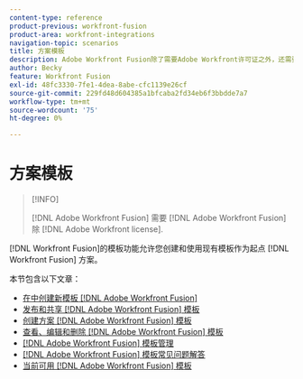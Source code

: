 ```yaml
---
content-type: reference
product-previous: workfront-fusion
product-area: workfront-integrations
navigation-topic: scenarios
title: 方案模板
description: Adobe Workfront Fusion除了需要Adobe Workfront许可证之外，还需要Adobe Workfront Fusion许可证。
author: Becky
feature: Workfront Fusion
exl-id: 48fc3330-7fe1-4dea-8abe-cfc1139e26cf
source-git-commit: 229fd48d604385a1bfcaba2fd34eb6f3bbdde7a7
workflow-type: tm+mt
source-wordcount: '75'
ht-degree: 0%

---
```


# 方案模板

>[!INFO]
>
>[!DNL Adobe Workfront Fusion] 需要 [!DNL Adobe Workfront Fusion] 除 [!DNL Adobe Workfront license].

[!DNL Workfront Fusion]的模板功能允许您创建和使用现有模板作为起点 [!DNL Workfront Fusion] 方案。

本节包含以下文章：

* [在中创建新模板 [!DNL Adobe Workfront Fusion]](../../../workfront-fusion/scenarios/templates/create-new-fusion-templates.md)
* [发布和共享 [!DNL Adobe Workfront Fusion] 模板](../../../workfront-fusion/scenarios/templates/publish-and-share-fusion-templates.md)
* [创建方案 [!DNL Adobe Workfront Fusion] 模板](../../../workfront-fusion/scenarios/templates/create-scenarios-with-fusion-templates.md)
* [查看、编辑和删除 [!DNL Adobe Workfront Fusion] 模板](../../../workfront-fusion/scenarios/templates/view-edit-and-delete-fusion-templates.md)
* [[!DNL Adobe Workfront Fusion] 模板管理](../../../workfront-fusion/scenarios/templates/fusion-templates-adminstration.md)
* [[!DNL Adobe Workfront Fusion] 模板常见问题解答](../../../workfront-fusion/scenarios/templates/fusion-templates-faqs.md)
* [当前可用 [!DNL Adobe Workfront Fusion] 模板](../../../workfront-fusion/scenarios/templates/currently-available-fusion-templates.md)
